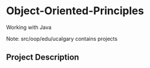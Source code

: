 # Object-Oriented-Principles
Working with Java

Note:
src/oop/edu/ucalgary contains projects 

## Project Description
